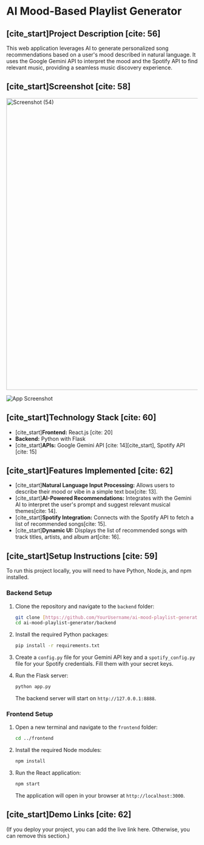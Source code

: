 # AI Mood-Based Playlist Generator

## [cite_start]Project Description [cite: 56]

This web application leverages AI to generate personalized song recommendations based on a user's mood described in natural language. It uses the Google Gemini API to interpret the mood and the Spotify API to find relevant music, providing a seamless music discovery experience.

## [cite_start]Screenshot [cite: 58]

<img width="1366" height="768" alt="Screenshot (54)" src="https://github.com/user-attachments/assets/e85884e0-b020-47ab-b720-f06482c9bbda" />


![App Screenshot](placeholder-screenshot.png)

## [cite_start]Technology Stack [cite: 60]

* [cite_start]**Frontend:** React.js [cite: 20]
* **Backend:** Python with Flask
* [cite_start]**APIs:** Google Gemini API [cite: 14][cite_start], Spotify API [cite: 15]

## [cite_start]Features Implemented [cite: 62]

* [cite_start]**Natural Language Input Processing:** Allows users to describe their mood or vibe in a simple text box[cite: 13].
* [cite_start]**AI-Powered Recommendations:** Integrates with the Gemini AI to interpret the user's prompt and suggest relevant musical themes[cite: 14].
* [cite_start]**Spotify Integration:** Connects with the Spotify API to fetch a list of recommended songs[cite: 15].
* [cite_start]**Dynamic UI:** Displays the list of recommended songs with track titles, artists, and album art[cite: 16].

## [cite_start]Setup Instructions [cite: 59]

To run this project locally, you will need to have Python, Node.js, and npm installed.

### Backend Setup

1.  Clone the repository and navigate to the `backend` folder:
    ```bash
    git clone [https://github.com/YourUsername/ai-mood-playlist-generator.git](https://github.com/YourUsername/ai-mood-playlist-generator.git)
    cd ai-mood-playlist-generator/backend
    ```

2.  Install the required Python packages:
    ```bash
    pip install -r requirements.txt
    ```

3.  Create a `config.py` file for your Gemini API key and a `spotify_config.py` file for your Spotify credentials. Fill them with your secret keys.

4.  Run the Flask server:
    ```bash
    python app.py
    ```
    The backend server will start on `http://127.0.0.1:8888`.

### Frontend Setup

1.  Open a new terminal and navigate to the `frontend` folder:
    ```bash
    cd ../frontend
    ```

2.  Install the required Node modules:
    ```bash
    npm install
    ```

3.  Run the React application:
    ```bash
    npm start
    ```
    The application will open in your browser at `http://localhost:3000`.

## [cite_start]Demo Links [cite: 62]

(If you deploy your project, you can add the live link here. Otherwise, you can remove this section.)
